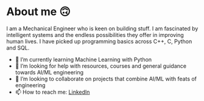 # About me 🙃

I am a Mechanical Engineer who is keen on building stuff. I am fascinated by intelligent systems and the endless possibilities they offer in improving human lives. I have picked up programming basics across C++, C, Python and SQL.


- 🌱 I’m currently learning Machine Learning with Python
- 🤔 I’m looking for help with resources, courses and general guidance towards AI/ML engineering
- 👯 I’m looking to collaborate on projects that combine AI/ML with feats of engineering
- 📫 How to reach me: [LinkedIn](https://www.linkedin.com/in/great1/)


<!--- 
- 🔭 I’m currently working on ...

- 💬 Ask me about ...
- ⚡ Fun fact: 
